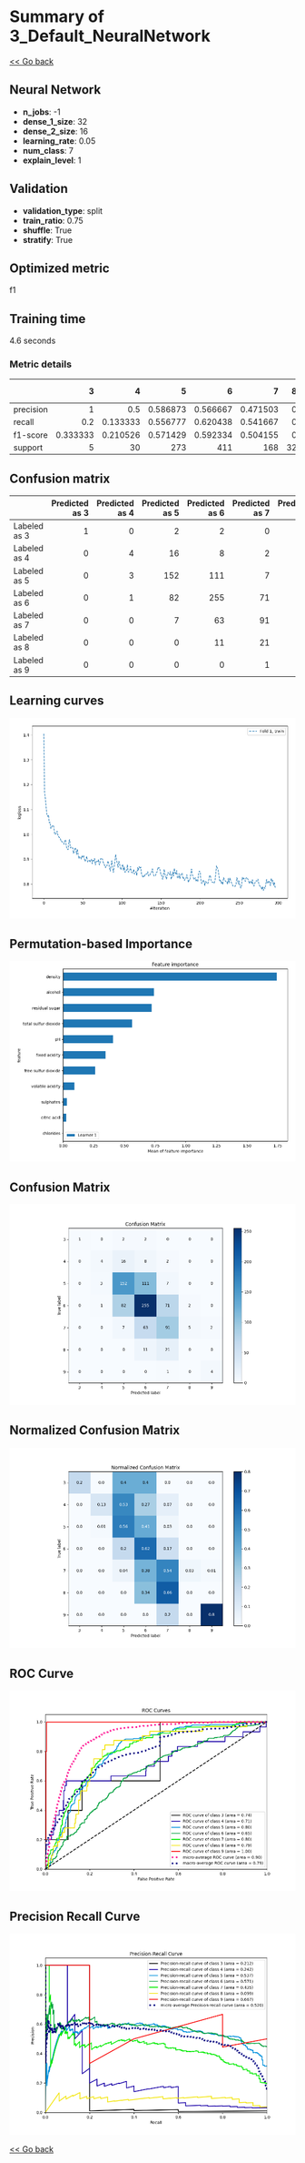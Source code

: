 # Summary of 3_Default_NeuralNetwork

[<< Go back](../README.md)


## Neural Network
- **n_jobs**: -1
- **dense_1_size**: 32
- **dense_2_size**: 16
- **learning_rate**: 0.05
- **num_class**: 7
- **explain_level**: 1

## Validation
 - **validation_type**: split
 - **train_ratio**: 0.75
 - **shuffle**: True
 - **stratify**: True

## Optimized metric
f1

## Training time

4.6 seconds

### Metric details
|           |        3 |         4 |          5 |          6 |          7 |   8 |        9 |   accuracy |   macro avg |   weighted avg |   logloss |
|:----------|---------:|----------:|-----------:|-----------:|-----------:|----:|---------:|-----------:|------------:|---------------:|----------:|
| precision | 1        |  0.5      |   0.586873 |   0.566667 |   0.471503 |   0 | 0.666667 |   0.548701 |    0.541673 |       0.536431 |   1.26483 |
| recall    | 0.2      |  0.133333 |   0.556777 |   0.620438 |   0.541667 |   0 | 0.8      |   0.548701 |    0.407459 |       0.548701 |   1.26483 |
| f1-score  | 0.333333 |  0.210526 |   0.571429 |   0.592334 |   0.504155 |   0 | 0.727273 |   0.548701 |    0.419864 |       0.536544 |   1.26483 |
| support   | 5        | 30        | 273        | 411        | 168        |  32 | 5        |   0.548701 |  924        |     924        |   1.26483 |


## Confusion matrix
|              |   Predicted as 3 |   Predicted as 4 |   Predicted as 5 |   Predicted as 6 |   Predicted as 7 |   Predicted as 8 |   Predicted as 9 |
|:-------------|-----------------:|-----------------:|-----------------:|-----------------:|-----------------:|-----------------:|-----------------:|
| Labeled as 3 |                1 |                0 |                2 |                2 |                0 |                0 |                0 |
| Labeled as 4 |                0 |                4 |               16 |                8 |                2 |                0 |                0 |
| Labeled as 5 |                0 |                3 |              152 |              111 |                7 |                0 |                0 |
| Labeled as 6 |                0 |                1 |               82 |              255 |               71 |                2 |                0 |
| Labeled as 7 |                0 |                0 |                7 |               63 |               91 |                5 |                2 |
| Labeled as 8 |                0 |                0 |                0 |               11 |               21 |                0 |                0 |
| Labeled as 9 |                0 |                0 |                0 |                0 |                1 |                0 |                4 |

## Learning curves
![Learning curves](learning_curves.png)

## Permutation-based Importance
![Permutation-based Importance](permutation_importance.png)
## Confusion Matrix

![Confusion Matrix](confusion_matrix.png)


## Normalized Confusion Matrix

![Normalized Confusion Matrix](confusion_matrix_normalized.png)


## ROC Curve

![ROC Curve](roc_curve.png)


## Precision Recall Curve

![Precision Recall Curve](precision_recall_curve.png)



[<< Go back](../README.md)

